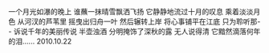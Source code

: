 一个月光如瀑的晚上
谁蘸一抹晴雪飘洒飞扬
它静静地流过十月的叹息
乘着淡淡月色
从河汊的芦苇里
摇曳出归舟一叶
然后辗转上岸
将心事铺平在江底
只为聆听那--
诉说千年的美丽传说
半壶浊酒
分明掩饰了深秋的露
无人说得清
它黯然滴落何年的泪......
                                 2010.10.22